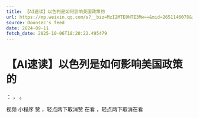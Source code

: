 ```yaml
---
title: 【AI速读】以色列是如何影响美国政策的
url: https://mp.weixin.qq.com/s?__biz=MzI2MTE0NTE3Mw==&mid=2651146078&idx=1&sn=d27b7aa472e81773386b3a7d069fe6ea
source: Doonsec's feed
date: 2024-09-11
fetch_date: 2025-10-06T18:20:22.495479
---
```


# 【AI速读】以色列是如何影响美国政策的

：
，
。

视频
小程序
赞
，轻点两下取消赞
在看
，轻点两下取消在看